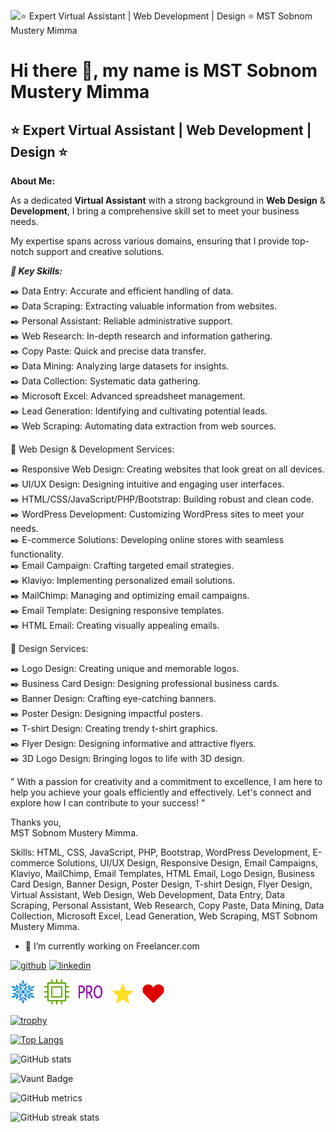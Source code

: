 ![⭐ Expert Virtual Assistant | Web Development | Design ⭐ MST Sobnom Mustery Mimma](https://github.com/user-attachments/assets/0b45cd3b-57ed-40f3-aad6-d49320c57937)

# Hi there 👋, my name is MST Sobnom Mustery Mimma
## ⭐ Expert Virtual Assistant | Web Development | Design ⭐

**About Me:**

As a dedicated **Virtual Assistant** with a strong background in **Web Design** & **Development**, I bring a comprehensive skill set to meet your business needs. 

My expertise spans across various domains, ensuring that I provide top-notch support and creative solutions.

***📝 Key Skills:***

✒️ Data Entry: Accurate and efficient handling of data.<br>
✒️ Data Scraping: Extracting valuable information from websites.<br>
✒️ Personal Assistant: Reliable administrative support.<br>
✒️ Web Research: In-depth research and information gathering.<br>
✒️ Copy Paste: Quick and precise data transfer.<br>
✒️ Data Mining: Analyzing large datasets for insights.<br>
✒️ Data Collection: Systematic data gathering.<br>
✒️ Microsoft Excel: Advanced spreadsheet management.<br>
✒️ Lead Generation: Identifying and cultivating potential leads.<br>
✒️ Web Scraping: Automating data extraction from web sources.<br>

📝 Web Design & Development Services:

✒️ Responsive Web Design: Creating websites that look great on all devices.<br>
✒️ UI/UX Design: Designing intuitive and engaging user interfaces.<br>
✒️ HTML/CSS/JavaScript/PHP/Bootstrap: Building robust and clean code.<br>
✒️ WordPress Development: Customizing WordPress sites to meet your needs.<br>
✒️ E-commerce Solutions: Developing online stores with seamless functionality.<br>
✒️ Email Campaign: Crafting targeted email strategies.<br>
✒️ Klaviyo: Implementing personalized email solutions.<br>
✒️ MailChimp: Managing and optimizing email campaigns.<br>
✒️ Email Template: Designing responsive templates.<br>
✒️ HTML Email: Creating visually appealing emails.<br>

📝 Design Services:

✒️ Logo Design: Creating unique and memorable logos.<br>
✒️ Business Card Design: Designing professional business cards.<br>
✒️ Banner Design: Crafting eye-catching banners.<br>
✒️ Poster Design: Designing impactful posters.<br>
✒️ T-shirt Design: Creating trendy t-shirt graphics.<br>
✒️ Flyer Design: Designing informative and attractive flyers.<br>
✒️ 3D Logo Design: Bringing logos to life with 3D design.<br>

" With a passion for creativity and a commitment to excellence, I am here to help you achieve your goals efficiently and effectively. Let's connect and explore how I can contribute to your success! "

Thanks you,<br>
MST Sobnom Mustery Mimma.

Skills: HTML, CSS, JavaScript, PHP, Bootstrap, WordPress Development, E-commerce Solutions, UI/UX Design, Responsive Design, Email Campaigns, Klaviyo, MailChimp, Email Templates, HTML Email, Logo Design, Business Card Design, Banner Design, Poster Design, T-shirt Design, Flyer Design, Virtual Assistant, Web Design, Web Development, Data Entry, Data Scraping, Personal Assistant, Web Research, Copy Paste, Data Mining, Data Collection, Microsoft Excel, Lead Generation, Web Scraping, MST Sobnom Mustery Mimma.

- 🔭 I’m currently working on Freelancer.com 


[<img src='https://cdn.jsdelivr.net/npm/simple-icons@3.0.1/icons/github.svg' alt='github' height='40'>](https://github.com/sobnommustery345)  [<img src='https://cdn.jsdelivr.net/npm/simple-icons@3.0.1/icons/linkedin.svg' alt='linkedin' height='40'>](https://www.linkedin.com/in/mst-sobnom-mustery-mimma-92598b2a3/)  

<a href='https://archiveprogram.github.com/'><img src='https://raw.githubusercontent.com/acervenky/animated-github-badges/master/assets/acbadge.gif' width='40' height='40'></a> <a href='https://docs.github.com/en/developers'><img src='https://raw.githubusercontent.com/acervenky/animated-github-badges/master/assets/devbadge.gif' width='40' height='40'></a> <a href='https://github.com/pricing'><img src='https://raw.githubusercontent.com/acervenky/animated-github-badges/master/assets/pro.gif' width='40' height='40'></a> <a href='https://stars.github.com/'><img src='https://raw.githubusercontent.com/acervenky/animated-github-badges/master/assets/starbadge.gif' width='35' height='35'></a> <a href='https://docs.github.com/en/github/supporting-the-open-source-community-with-github-sponsors'><img src='https://raw.githubusercontent.com/acervenky/animated-github-badges/master/assets/sponsorbadge.gif' width='35' height='35'></a> 

[![trophy](https://github-profile-trophy.vercel.app/?username=sobnommustery345)](https://github.com/ryo-ma/github-profile-trophy)

[![Top Langs](https://github-readme-stats.vercel.app/api/top-langs/?username=sobnommustery345)](https://github.com/anuraghazra/github-readme-stats)

![GitHub stats](https://github-readme-stats.vercel.app/api?username=sobnommustery345&show_icons=true)  

![Vaunt Badge](https://api.vaunt.dev/v1/github/entities/sobnommustery345/contributions?format=svg&private=false)  

![GitHub metrics](https://metrics.lecoq.io/sobnommustery345)  

![GitHub streak stats](https://streak-stats.demolab.com/?user=sobnommustery345)  

